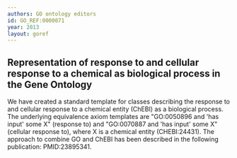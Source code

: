 ```yaml
--- 
authors: GO ontology editors
id: GO_REF:0000071
year: 2013
layout: goref
---
```


## Representation of response to and cellular response to a chemical as biological process in the Gene Ontology

We have created a standard template for classes describing the response to and cellular response to a chemical entity (ChEBI) as a biological process. The underlying equivalence axiom templates are "GO:0050896 and 'has input' some X" (response to) and "GO:0070887 and 'has input' some X" (cellular response to), where X is a chemical entity (CHEBI:24431). The approach to combine GO and ChEBI has been described in the following publication: PMID:23895341.
